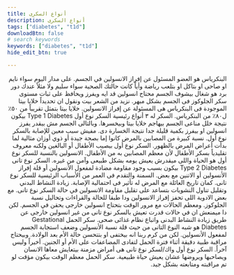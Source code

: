 ```yaml
---
title: أنواع السكرى
description: أنواع السكرى
tags: ["diabetes", "t1d"]
downloadBtn: false
# search keywords
keywords: ["diabetes", "t1d"]
hide_edit_btn: true

---
```


<div style="direction: rtl; text-align: right">
البنكرياس هو العضو المسئول عن إفراز الانسولين في الجسم. على مدار اليوم سواء نايم او صاحى او بتاكل او بتلعب رياضة وأياً كانت حالتك الصحية سواء سليم ولا مثلاً عندك دور برد هو شغال بيشوف الجسم محتاج انسولين قد ايه ويفرز ويحافظ على ثبات مستوى سكر الجلوكوز فى الجسم بشكل مبهر. نزيد من الشعر بيت ونقول ان تحديداً خلايا بيتا الموجودة فى البنكرياس هى المسئولة عن إفراز الانسولين. خلايا بيتا بتمثل تقريباً من ٥٠٪ ل٨٠٪ من البنكرياس.
السكر له ٣ أنواع رئيسية
السكر نوع أول Type 1 Diabetes
بيكون نتيجة خلل مناعى الجسم بيهاجم خلايا بيتا وبيخسرها. وبالتالى الجسم مش بيقدر يفرز انسولين او بيفرز بكمية قليلة جدا نتيجة الخسارة دى. مفيش سبب معين للإصابة بالسكر نوع أول. نسبة كبيرة من المصابين بالمرض كانوا إما بصحة جيدة أو ذوي أوزان مثالية لما بدأت أعراض المرض بالظهور. السكر نوع أول بيصيب الأطفال أو البالغين ولكنه معروف تقليدياً بسكر الأطفال لأن معظم المصابين به من الأطفال. الانسولين بالنسبة للسكر نوع أول هو الحياة واللى ميقدرش يعيش يومه بشكل طبيعى وآمن من غيره.
السكر نوع تانى Type 2 Diabetes
بيكون بسبب وجود مقاومة مضادة لمفعول الأنسولين أو قلة إفراز الأنسولين أو الاتنين مع بعض. السمنة والتقدم فى العمر من الأسباب الرئيسية للسكر نوع تانى. كمان تاريخ العائلة مع المرض له تأثير فى احتمالية الإصابة. زيادة النشاط البدني وتقليل تناول النشويات بتساعد على تقليل مقاومة الانسولين في حالة السكر نوع تانى. مع بعض الادوية اللى تحفز إفراز الانسولين ودا طبقا للحالة والقراءات وتحاليل نسبة الجلوكوز. ومعظم الحالات مع مرور الوقت بتحتاج انسولين خارجى يحقن في الجسم. لكن دا ميمنعش ان في حالات قدرت تعيش بالسكر نوع تانى من غير انسولين خارجى عن طريق زيادة النشاط البدنى واتباع نظام غذائى صحى.
سكر الحمل Gestational Diabetes
هو شبه النوع التانى من حيث قلة نسبة الأنسولين وضعف استجابة الجسم لمفعول الأنسولين. لكن من كرم ربنا انه بيختفى او بتتحسن حالة الأم بعد الولادة. وبيحتاج مراقبة طبية دقيقة أثناء فترة الحمل لتفادى المضاعفات على الأم أو الجنين.
أخيراً وليس آخراً. السكر نوع أول واك/لسكر نوع تانى هى أمراض مزمنة بيتعايش معاها الانسان ويصاحبها ويروضها عشان يعيش حياة طبيعية. سكر الحمل معظم الوقت بيكون مؤقت لو تم مراقبته ومتابعته بشكل جيد.
</div>